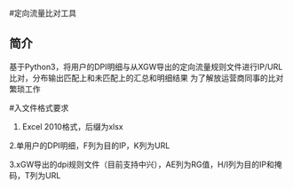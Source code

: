 #定向流量比对工具
## 简介
基于Python3，将用户的DPI明细与从XGW导出的定向流量规则文件进行IP/URL比对，分布输出匹配上和未匹配上的汇总和明细结果
为了解放运营商同事的比对繁琐工作

#入文件格式要求
1. Excel 2010格式，后缀为xlsx

2.单用户的DPI明细，F列为目的IP，K列为URL

3.xGW导出的dpi规则文件（目前支持中兴），AE列为RG值，H/I列为目的IP和掩码，T列为URL
